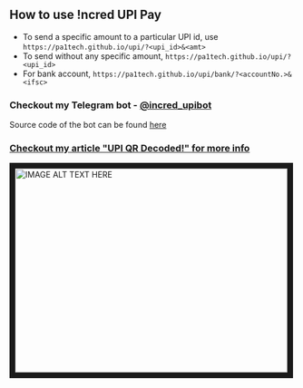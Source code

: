 ## How to use !ncred UPI Pay
* To send a specific amount to a particular UPI id, use `https://pa1tech.github.io/upi/?<upi_id>&<amt>`
* To send without any specific amount, `https://pa1tech.github.io/upi/?<upi_id>`
* For bank account, `https://pa1tech.github.io/upi/bank/?<accountNo.>&<ifsc>`

### Checkout my Telegram bot - [@incred_upibot](https://telegram.me/incred_upibot)
Source code of the bot can be found [here](https://github.com/pa1tech/upi/tree/master/incred_upibot)

### [Checkout my article "UPI QR Decoded!" for more info](https://pa1tech.github.io/blog/1.html "UPI QR Decoded!")

<a href="https://www.youtube.com/watch?feature=player_embedded&v=qXvwXBQ5YGM" target="_blank"><img src="https://img.youtube.com/vi/qXvwXBQ5YGM/0.jpg" 
alt="IMAGE ALT TEXT HERE" width="480" height="360" border="10" /></a>
